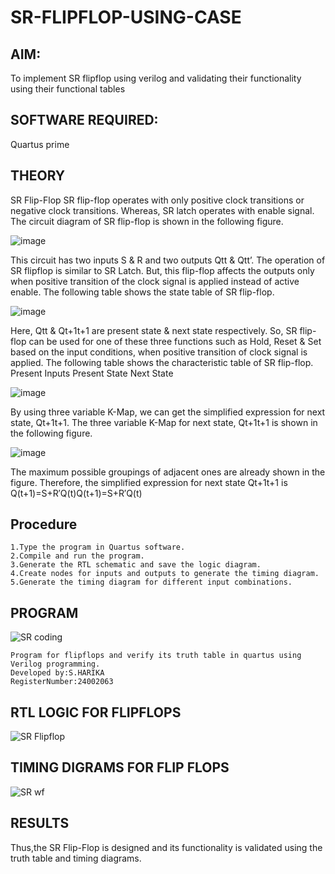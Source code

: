 # SR-FLIPFLOP-USING-CASE

## **AIM:**

To implement  SR flipflop using verilog and validating their functionality using their functional tables

## **SOFTWARE REQUIRED:**

Quartus prime

## **THEORY**

SR Flip-Flop SR flip-flop operates with only positive clock transitions or negative clock transitions. Whereas, SR latch operates with enable signal. The circuit diagram of SR flip-flop is shown in the following figure.

![image](https://github.com/naavaneetha/SR-FLIPFLOP-USING-CASE/assets/154305477/0f710028-ad52-4d3e-9276-8714cf023a25)

 
This circuit has two inputs S & R and two outputs Qtt & Qtt’. The operation of SR flipflop is similar to SR Latch. But, this flip-flop affects the outputs only when positive transition of the clock signal is applied instead of active enable. The following table shows the state table of SR flip-flop.

![image](https://github.com/naavaneetha/SR-FLIPFLOP-USING-CASE/assets/154305477/dabfc4f4-87e3-4cbc-9472-f89ee1b5ed30)

 
Here, Qtt & Qt+1t+1 are present state & next state respectively. So, SR flip-flop can be used for one of these three functions such as Hold, Reset & Set based on the input conditions, when positive transition of clock signal is applied. The following table shows the characteristic table of SR flip-flop. Present Inputs Present State Next State

![image](https://github.com/naavaneetha/SR-FLIPFLOP-USING-CASE/assets/154305477/dd90d16c-aec5-4290-a586-e2346b1e9eb5)

 
By using three variable K-Map, we can get the simplified expression for next state, Qt+1t+1. The three variable K-Map for next state, Qt+1t+1 is shown in the following figure.

![image](https://github.com/naavaneetha/SR-FLIPFLOP-USING-CASE/assets/154305477/473efad6-d70b-4ca7-aeb7-898bbfca319f)

 
The maximum possible groupings of adjacent ones are already shown in the figure. Therefore, the simplified expression for next state Qt+1t+1 is Q(t+1)=S+R′Q(t)Q(t+1)=S+R′Q(t)

## **Procedure**
```
1.Type the program in Quartus software.
2.Compile and run the program.
3.Generate the RTL schematic and save the logic diagram.
4.Create nodes for inputs and outputs to generate the timing diagram.
5.Generate the timing diagram for different input combinations.

```

## **PROGRAM**

![SR coding](https://github.com/user-attachments/assets/c6eb16fa-3386-4101-9f12-4f91695b68d2)
```
Program for flipflops and verify its truth table in quartus using Verilog programming.
Developed by:S.HARIKA
RegisterNumber:24002063

```


## **RTL LOGIC FOR FLIPFLOPS**

![SR Flipflop](https://github.com/user-attachments/assets/69fe6a16-1304-41d9-b33d-b406929b1dbf)

## **TIMING DIGRAMS FOR FLIP FLOPS**

![SR wf](https://github.com/user-attachments/assets/5d113767-abb2-410b-8679-566be7b9454a)


## **RESULTS**
Thus,the SR Flip-Flop is designed and its functionality is validated using the truth table and timing diagrams.
